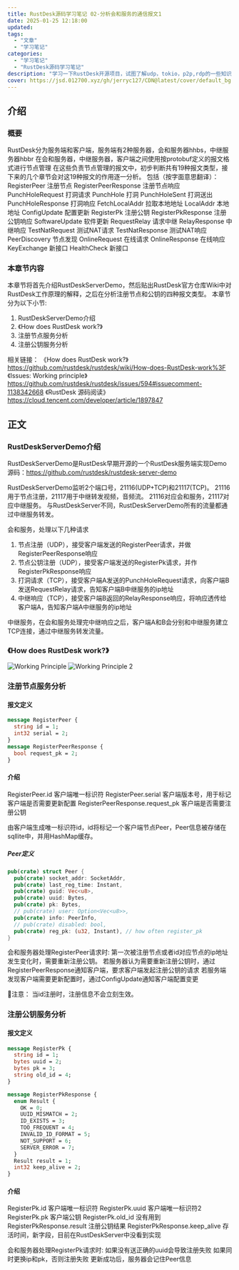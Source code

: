 ```yaml
---
title: RustDesk源码学习笔记 02-分析会和服务的通信报文1
date: 2025-01-25 12:18:00
updated:
tags:
  - "文章"
  - "学习笔记"
categories:
  - "学习笔记"
  - "RustDesk源码学习笔记"
description: "学习一下RustDesk开源项目，试图了解udp，tokio，p2p,rdp的一些知识"
cover: https://jsd.012700.xyz/gh/jerryc127/CDN@latest/cover/default_bg.png
---
```


## 介绍
### 概要
RustDesk分为服务端和客户端，服务端有2种服务器，会和服务器hhbs，中继服务器hbbr
在会和服务器，中继服务器，客户端之间使用按protobuf定义的报文格式进行节点管理
在这些负责节点管理的报文中，初步判断共有19种报文类型，接下来的几个章节会对这19种报文的作用逐一分析。
包括（按字面意思翻译）：
RegisterPeer 注册节点
RegisterPeerResponse 注册节点响应
PunchHoleRequest 打洞请求
PunchHole 打洞
PunchHoleSent 打洞送出
PunchHoleResponse 打洞响应
FetchLocalAddr 拉取本地地址
LocalAddr 本地地址
ConfigUpdate 配置更新
RegisterPk 注册公钥
RegisterPkResponse 注册公钥响应
SoftwareUpdate 软件更新
RequestRelay 请求中继
RelayResponse 中继响应
TestNatRequest 测试NAT请求
TestNatResponse 测试NAT响应
PeerDiscovery 节点发现
OnlineRequest 在线请求
OnlineResponse 在线响应
KeyExchange 新接口
HealthCheck 新接口

### 本章节内容
本章节将首先介绍RustDeskServerDemo，然后贴出RustDesk官方仓库Wiki中对RustDesk工作原理的解释，之后在分析注册节点和公钥的四种报文类型。
本章节分为以下小节:
1. RustDeskServerDemo介绍
2. 《How does RustDesk work?》
3. 注册节点服务分析
4. 注册公钥服务分析

相关链接：
《How does RustDesk work?》 https://github.com/rustdesk/rustdesk/wiki/How-does-RustDesk-work%3F
《Issues: Working principle》 https://github.com/rustdesk/rustdesk/issues/594#issuecomment-1138342668
《RustDesk 源码阅读》 https://cloud.tencent.com/developer/article/1897847

## 正文
### RustDeskServerDemo介绍
RustDeskServerDemo是RustDesk早期开源的一个RustDesk服务端实现Demo
源码：https://github.com/rustdesk/rustdesk-server-demo

RustDeskServerDemo监听2个端口号，21116(UDP+TCP)和21117(TCP)。
21116用于节点注册，21117用于中继转发视频，音频流。
21116对应会和服务，21117对应中继服务。
与RustDeskServer不同，RustDeskServerDemo所有的流量都通过中继服务转发。

会和服务，处理以下几种请求
1. 节点注册（UDP），接受客户端发送的RegisterPeer请求，并做RegisterPeerResponse响应
2. 节点公钥注册（UDP），接受客户端发送的RegisterPk请求，并作RegisterPkResponse响应
3. 打洞请求（TCP），接受客户端A发送的PunchHoleRequest请求，向客户端B发送RequestRelay请求，告知客户端B中继服务的ip地址
4. 中继响应（TCP），接受客户端B返回的RelayResponse响应，将响应透传给客户端A，告知客户端A中继服务的ip地址

中继服务，在会和服务处理完中继响应之后，客户端A和B会分别和中继服务建立TCP连接，通过中继服务转发流量。

### 《How does RustDesk work?》
![](/img/posts/studys-rustdesk/02-01-working-principle.png "Working Principle")
![](/img/posts/studys-rustdesk/02-02-working-principle-2.png "Working Principle 2")

### 注册节点服务分析
#### 报文定义
``` protobuf
message RegisterPeer {
  string id = 1;
  int32 serial = 2;
}
message RegisterPeerResponse {
  bool request_pk = 2;
}
```
#### 介绍
RegisterPeer.id 客户端唯一标识符
RegisterPeer.serial 客户端版本号，用于标记客户端是否需要更新配置
RegisterPeerResponse.request_pk 客户端是否需要注册公钥

由客户端生成唯一标识符id，id将标记一个客户端节点Peer，Peer信息被存储在sqllite中，并用HashMap缓存。

##### Peer定义
``` rust
pub(crate) struct Peer {
  pub(crate) socket_addr: SocketAddr,
  pub(crate) last_reg_time: Instant,
  pub(crate) guid: Vec<u8>,
  pub(crate) uuid: Bytes,
  pub(crate) pk: Bytes,
  // pub(crate) user: Option<Vec<u8>>,
  pub(crate) info: PeerInfo,
  // pub(crate) disabled: bool,
  pub(crate) reg_pk: (u32, Instant), // how often register_pk
}
```

会和服务器处理RegisterPeer请求时:
第一次被注册节点或者id对应节点的ip地址发生变化时，需要重新注册公钥。
若服务器认为需要重新注册公钥时，通过RegisterPeerResponse通知客户端，要求客户端发起注册公钥的请求
若服务端发现客户端需要更新配置时，通过ConfigUpdate通知客户端配置变更

🔔注意： 当id注册时，注册信息不会立刻生效。


### 注册公钥服务分析
#### 报文定义
``` protobuf
message RegisterPk {
  string id = 1;
  bytes uuid = 2;
  bytes pk = 3;
  string old_id = 4;
}

message RegisterPkResponse {
  enum Result {
    OK = 0;
    UUID_MISMATCH = 2;
    ID_EXISTS = 3;
    TOO_FREQUENT = 4;
    INVALID_ID_FORMAT = 5;
    NOT_SUPPORT = 6;
    SERVER_ERROR = 7;
  }
  Result result = 1;
  int32 keep_alive = 2;
}
```
#### 介绍
RegisterPk.id 客户端唯一标识符
RegisterPk.uuid 客户端唯一标识符2
RegisterPk.pk 客户端公钥
RegisterPk.old_id 没有用到
RegisterPkResponse.result 注册公钥结果
RegisterPkResponse.keep_alive 存活时间，新字段，目前在RustDeskServer中没看到实现

会和服务器处理RegisterPk请求时:
如果没有送正确的uuid会导致注册失败
如果同时更换ip和pk，否则注册失败
更新成功后，服务器会记住Peer信息
